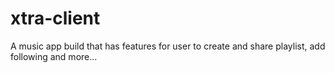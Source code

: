 # xtra-client
A music app build that has features for user to create and share playlist, add following and more...

